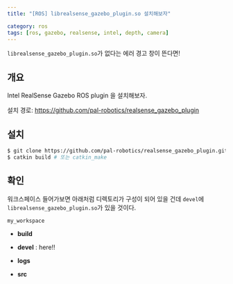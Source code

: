 ```yaml
---
title: "[ROS] librealsense_gazebo_plugin.so 설치해보자"

category: ros
tags: [ros, gazebo, realsense, intel, depth, camera]
---
```


`librealsense_gazebo_plugin.so`가 없다는 에러 경고 창이 뜬다면! <br/>



## 개요

Intel RealSense Gazebo ROS plugin 을 설치해보자.

설치 경로: https://github.com/pal-robotics/realsense_gazebo_plugin



## 설치

~~~bash
$ git clone https://github.com/pal-robotics/realsense_gazebo_plugin.git
$ catkin build # 또는 catkin_make
~~~



## 확인

워크스페이스 들어가보면 아래처럼 디렉토리가 구성이 되어 있을 건데 `devel`에 `librealsense_gazebo_plugin.so`가 있을 것이다.

`my_workspace`

- **build**

- **devel** : here!!

- **logs**

- **src**
